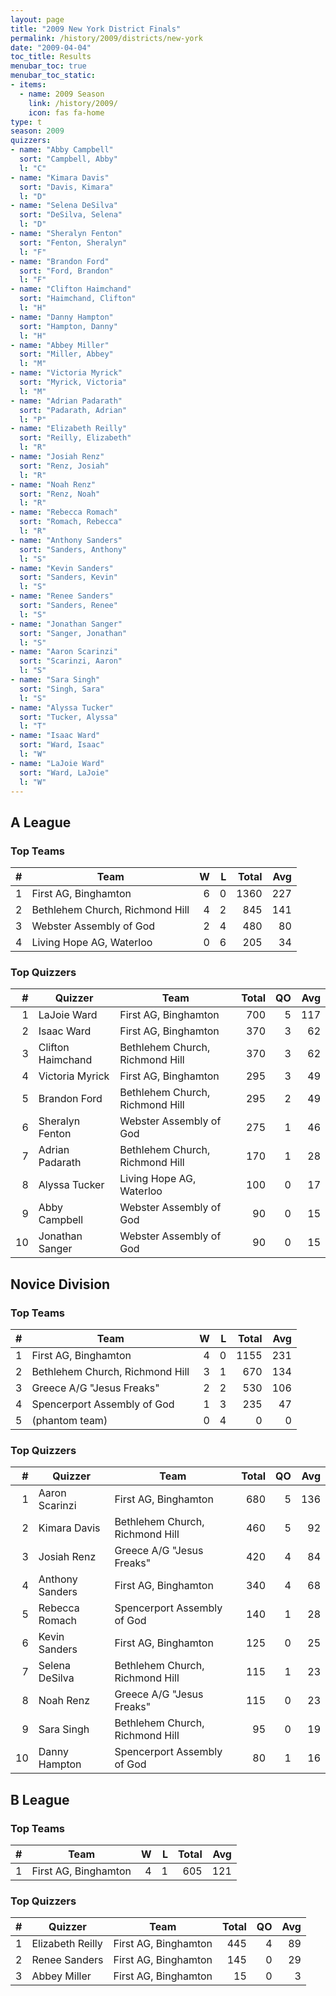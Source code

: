 ```yaml
---
layout: page
title: "2009 New York District Finals"
permalink: /history/2009/districts/new-york
date: "2009-04-04"
toc_title: Results
menubar_toc: true
menubar_toc_static:
- items:
  - name: 2009 Season
    link: /history/2009/
    icon: fas fa-home
type: t
season: 2009
quizzers:
- name: "Abby Campbell"
  sort: "Campbell, Abby"
  l: "C"
- name: "Kimara Davis"
  sort: "Davis, Kimara"
  l: "D"
- name: "Selena DeSilva"
  sort: "DeSilva, Selena"
  l: "D"
- name: "Sheralyn Fenton"
  sort: "Fenton, Sheralyn"
  l: "F"
- name: "Brandon Ford"
  sort: "Ford, Brandon"
  l: "F"
- name: "Clifton Haimchand"
  sort: "Haimchand, Clifton"
  l: "H"
- name: "Danny Hampton"
  sort: "Hampton, Danny"
  l: "H"
- name: "Abbey Miller"
  sort: "Miller, Abbey"
  l: "M"
- name: "Victoria Myrick"
  sort: "Myrick, Victoria"
  l: "M"
- name: "Adrian Padarath"
  sort: "Padarath, Adrian"
  l: "P"
- name: "Elizabeth Reilly"
  sort: "Reilly, Elizabeth"
  l: "R"
- name: "Josiah Renz"
  sort: "Renz, Josiah"
  l: "R"
- name: "Noah Renz"
  sort: "Renz, Noah"
  l: "R"
- name: "Rebecca Romach"
  sort: "Romach, Rebecca"
  l: "R"
- name: "Anthony Sanders"
  sort: "Sanders, Anthony"
  l: "S"
- name: "Kevin Sanders"
  sort: "Sanders, Kevin"
  l: "S"
- name: "Renee Sanders"
  sort: "Sanders, Renee"
  l: "S"
- name: "Jonathan Sanger"
  sort: "Sanger, Jonathan"
  l: "S"
- name: "Aaron Scarinzi"
  sort: "Scarinzi, Aaron"
  l: "S"
- name: "Sara Singh"
  sort: "Singh, Sara"
  l: "S"
- name: "Alyssa Tucker"
  sort: "Tucker, Alyssa"
  l: "T"
- name: "Isaac Ward"
  sort: "Ward, Isaac"
  l: "W"
- name: "LaJoie Ward"
  sort: "Ward, LaJoie"
  l: "W"
---
```


## A League

### Top Teams

|    # | Team                            |    W |    L | Total |  Avg |
| ---: | ------------------------------- | ---: | ---: | ----: | ---: |
|    1 | First AG, Binghamton            |    6 |    0 |  1360 |  227 |
|    2 | Bethlehem Church, Richmond Hill |    4 |    2 |   845 |  141 |
|    3 | Webster Assembly of God         |    2 |    4 |   480 |   80 |
|    4 | Living Hope AG, Waterloo        |    0 |    6 |   205 |   34 |

### Top Quizzers

|    # | Quizzer           | Team                            | Total |   QO |  Avg |
| ---: | ----------------- | ------------------------------- | ----: | ---: | ---: |
|    1 | LaJoie Ward       | First AG, Binghamton            |   700 |    5 |  117 |
|    2 | Isaac Ward        | First AG, Binghamton            |   370 |    3 |   62 |
|    3 | Clifton Haimchand | Bethlehem Church, Richmond Hill |   370 |    3 |   62 |
|    4 | Victoria Myrick   | First AG, Binghamton            |   295 |    3 |   49 |
|    5 | Brandon Ford      | Bethlehem Church, Richmond Hill |   295 |    2 |   49 |
|    6 | Sheralyn Fenton   | Webster Assembly of God         |   275 |    1 |   46 |
|    7 | Adrian Padarath   | Bethlehem Church, Richmond Hill |   170 |    1 |   28 |
|    8 | Alyssa Tucker     | Living Hope AG, Waterloo        |   100 |    0 |   17 |
|    9 | Abby Campbell     | Webster Assembly of God         |    90 |    0 |   15 |
|   10 | Jonathan Sanger   | Webster Assembly of God         |    90 |    0 |   15 |

## Novice Division

### Top Teams

|    # | Team                            |    W |    L | Total |  Avg |
| ---: | ------------------------------- | ---: | ---: | ----: | ---: |
|    1 | First AG, Binghamton            |    4 |    0 |  1155 |  231 |
|    2 | Bethlehem Church, Richmond Hill |    3 |    1 |   670 |  134 |
|    3 | Greece A/G "Jesus Freaks"       |    2 |    2 |   530 |  106 |
|    4 | Spencerport Assembly of God     |    1 |    3 |   235 |   47 |
|    5 | (phantom team)                  |    0 |    4 |     0 |    0 |

### Top Quizzers

|    # | Quizzer         | Team                            | Total |   QO |  Avg |
| ---: | --------------- | ------------------------------- | ----: | ---: | ---: |
|    1 | Aaron Scarinzi  | First AG, Binghamton            |   680 |    5 |  136 |
|    2 | Kimara Davis    | Bethlehem Church, Richmond Hill |   460 |    5 |   92 |
|    3 | Josiah Renz     | Greece A/G "Jesus Freaks"       |   420 |    4 |   84 |
|    4 | Anthony Sanders | First AG, Binghamton            |   340 |    4 |   68 |
|    5 | Rebecca Romach  | Spencerport Assembly of God     |   140 |    1 |   28 |
|    6 | Kevin Sanders   | First AG, Binghamton            |   125 |    0 |   25 |
|    7 | Selena DeSilva  | Bethlehem Church, Richmond Hill |   115 |    1 |   23 |
|    8 | Noah Renz       | Greece A/G "Jesus Freaks"       |   115 |    0 |   23 |
|    9 | Sara Singh      | Bethlehem Church, Richmond Hill |    95 |    0 |   19 |
|   10 | Danny Hampton   | Spencerport Assembly of God     |    80 |    1 |   16 |

## B League

### Top Teams

|    # | Team                 |    W |    L | Total |  Avg |
| ---: | -------------------- | ---: | ---: | ----: | ---: |
|    1 | First AG, Binghamton |    4 |    1 |   605 |  121 |

### Top Quizzers

|    # | Quizzer          | Team                 | Total |   QO |  Avg |
| ---: | ---------------- | -------------------- | ----: | ---: | ---: |
|    1 | Elizabeth Reilly | First AG, Binghamton |   445 |    4 |   89 |
|    2 | Renee Sanders    | First AG, Binghamton |   145 |    0 |   29 |
|    3 | Abbey Miller     | First AG, Binghamton |    15 |    0 |    3 |
